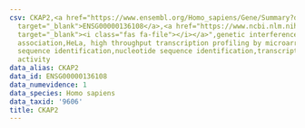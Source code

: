 ```yaml
---
csv: CKAP2,<a href="https://www.ensembl.org/Homo_sapiens/Gene/Summary?db=core;g=ENSG00000136108"
  target="_blank">ENSG00000136108</a>,<a href="https://www.ncbi.nlm.nih.gov/pubmed/17216044"
  target="_blank"><i class="fas fa-file"></i></a>",genetic interference,functional
  association,HeLa, high throughput transcription profiling by microarray,nucleotide
  sequence identification,nucleotide sequence identification,transcriptional regulation,down-regulates
  activity
data_alias: CKAP2
data_id: ENSG00000136108
data_numevidence: 1
data_species: Homo sapiens
data_taxid: '9606'
title: CKAP2
---
```

